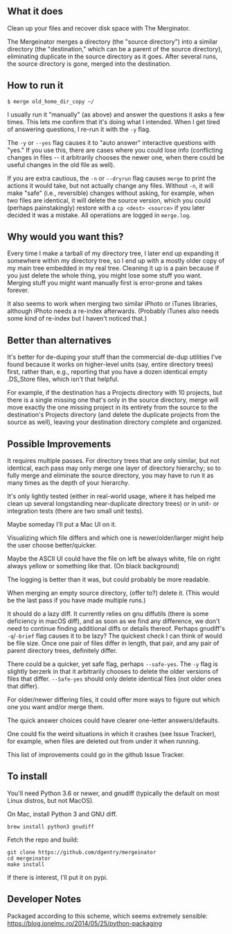 ## What it does
Clean up your files and recover disk space with The Merginator.

The Mergeinator merges a directory (the "source directory") into a
similar directory (the "destination," which can be a parent of the
source directory), eliminating duplicate in the source directory as it
goes.  After several runs, the source directory is gone, merged into
the destination.


## How to run it
```
$ merge old_home_dir_copy ~/
```
I usually run it "manually" (as above) and answer the questions it
asks a few times.  This lets me confirm that it's doing what I
intended.  When I get tired of answering questions, I re-run it with
the `-y` flag.

The `-y` or `--yes` flag causes it to "auto answer" interactive
questions with "yes."  If you use this, there are cases where you
could lose info (conflicting changes in files -- it arbitrarily
chooses the newer one, when there could be useful changes in the old
file as well).

If you are extra cautious, the `-n` or `--dryrun` flag causes `merge`
to print the actions it would take, but not actually change any files.
Without `-n`, it will make "safe" (i.e., reversible) changes without
asking, for example, when two files are identical, it will delete the
source version, which you could (perhaps painstakingly) restore with a
`cp <dest> <source>` if you later decided it was a mistake.  All
operations are logged in `merge.log`.


## Why would you want this?

Every time I make a tarball of my directory tree, I later end up
expanding it somewhere within my directory tree, so I end up with a
mostly older copy of my main tree embedded in my real tree.  Cleaning
it up is a pain because if you just delete the whole thing, you might
lose some stuff you want.  Merging stuff you might want manually first
is error-prone and takes forever.

It also seems to work when merging two similar iPhoto or iTunes
libraries, although iPhoto needs a re-index afterwards.  (Probably
iTunes also needs some kind of re-index but I haven't noticed that.)


## Better than alternatives
It's better for de-duping your stuff than the commercial de-dup
utilities I've found because it works on higher-level units (say,
entire directory trees) first, rather than, e.g., reporting that you
have a dozen identical empty .DS_Store files, which isn't that
helpful.

For example, if the destination has a Projects directory with 10
projects, but there is a single missing one that's only in the source
directory, merge will move exactly the one missing project in its
entirety from the source to the destination's Projects directory (and
delete the duplicate projects from the source as well), leaving your
destination directory complete and organized.

## Possible Improvements
It requires multiple passes.  For directory trees that are only
similar, but not identical, each pass may only merge one layer of
directory hierarchy; so to fully merge and eliminate the source
directory, you may have to run it as many times as the depth of your
hierarchy.

It's only lightly tested (either in real-world usage, where it has
helped me clean up several longstanding near-duplicate directory
trees) or in unit- or integration tests (there are two small unit
tests).

Maybe someday I'll put a Mac UI on it.

Visualizing which file differs and which one is newer/older/larger
might help the user choose better/quicker.

Maybe the ASCII UI could have the file on left be always white, file
on right always yellow or something like that.  (On black background)

The logging is better than it was, but could probably be more readable.

When merging an empty source directory, (offer to?) delete it.  (This
would be the last pass if you have made multiple runs.)

It should do a lazy diff.  It currently relies on gnu diffutils (there
is some deficiency in macOS diff), and as soon as we find any
difference, we don't need to continue finding additional diffs or
details thereof.  Perhaps gnudiff's `-q`/`-brief` flag causes it to be
lazy?  The quickest check I can think of would be file size.  Once one
pair of files differ in length, that pair, and any pair of parent
directory trees, definitely differ.

There could be a quicker, yet safe flag, perhaps `--safe-yes`.  The
`-y` flag is slightly berzerk in that it arbitrarily chooses to delete
the older versions of files that differ.  `--Safe-yes` should only
delete identical files (not older ones that differ).

For older/newer differing files, it could offer more ways to figure
out which one you want and/or merge them.

The quick answer choices could have clearer one-letter
answers/defaults.

One could fix the weird situations in which it crashes (see Issue
Tracker), for example, when files are deleted out from under it when
running.

This list of improvements could go in the github Issue Tracker.


## To install

You'll need Python 3.6 or newer, and gnudiff (typically the default on
most Linux distros, but not MacOS).

On Mac, install Python 3 and GNU diff.
```
brew install python3 gnudiff
```

Fetch the repo and build:
```
git clone https://github.com/dgentry/mergeinator
cd mergeinator
make install
```

If there is interest, I'll put it on pypi.



## Developer Notes
Packaged according to this scheme, which seems extremely sensible:
https://blog.ionelmc.ro/2014/05/25/python-packaging
